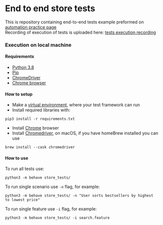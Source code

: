 # End to end store tests

This is repository containing end-to-end tests example preformed on [automation practice page](http://automationpractice.com/)  
Recording of execution of tests is uploaded here: [tests execution recording](https://youtu.be/lljtMUfXUhA)

### Execution on local machine

#### Requirements

* [Python 3.8](https://www.python.org/)
* [Pip](https://pypi.org/project/pip/)
* [ChromeDriver](https://chromedriver.chromium.org/home)
* [Chrome browser](https://www.google.com/intl/pl/chrome/)
#### How to setup

* Make a [virtual environment](https://uoa-eresearch.github.io/eresearch-cookbook/recipe/2014/11/26/python-virtual-env/), 
  where your test framework can run
* Install required libraries with:

```console
pip3 install -r requirements.txt
``` 
* Install [Chrome](https://www.google.com/intl/pl/chrome/) browser 
* Install [Chromedriver](https://chromedriver.chromium.org/home), on macOS, if you have homeBrew installed you can use
```
brew install --cask chromedriver
```

#### How to use

To run all tests use:

```console
python3 -m behave store_tests/
```
To run single scenario use ```-n``` flag, for example:
```
python3 -m behave store_tests/ -n "User sorts bestsellers by highest to lowest price"
```
To run single feature use ```-i``` flag, for example:
```
python3 -m behave store_tests/ -i search.feature
```